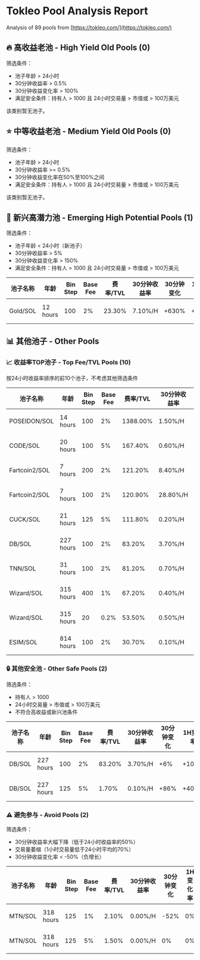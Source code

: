 # Tokleo Pool Analysis Report

Analysis of 89 pools from [https://tokleo.com/](https://tokleo.com/)



## 🔥 高收益老池 - High Yield Old Pools (0)

筛选条件：
- 池子年龄 > 24小时
- 30分钟收益率 > 0.5%
- 30分钟收益变化率 > 100%
- 满足安全条件：持有人 > 1000 且 24小时交易量 > 市值或 > 100万美元

该类别暂无池子。


## ⭐ 中等收益老池 - Medium Yield Old Pools (0)

筛选条件：
- 池子年龄 > 24小时
- 30分钟收益率 >= 0.5%
- 30分钟收益变化率在50%至100%之间
- 满足安全条件：持有人 > 1000 且 24小时交易量 > 市值或 > 100万美元

该类别暂无池子。


## 🌊 新兴高潜力池 - Emerging High Potential Pools (1)

筛选条件：
- 池子年龄 < 24小时（新池子）
- 30分钟收益率 > 5%
- 30分钟收益变化率 > 150%
- 满足安全条件：持有人 > 1000 且 24小时交易量 > 市值或 > 100万美元

| 池子名称 | 年龄 | Bin Step | Base Fee | 费率/TVL | 30分钟收益率 | 30分钟变化 | 1H变化率 | 链接 |
| ---- | --- | -------- | -------- | ------- | -------- | ---------- | -------- | ----- |
| Gold/SOL | 12 hours | 100 | 2% | 23.30% | 7.10%/H | +630% | +750% | [Meteora](https://app.meteora.ag/dlmm/9dUbZiattYFRmx8mKWKABWwTH5EjYgXbB64Vu73goUxj)<br>[GMGN](https://gmgn.ai/sol/token/8rWQDhktodDA2WP5b1o241taN2sujxCUGrrJ3JnZpump)<br>[GeckoTerminal](https://www.geckoterminal.com/solana/pools/8rWQDhktodDA2WP5b1o241taN2sujxCUGrrJ3JnZpump) |


## 📊 其他池子 - Other Pools

### 📈 收益率TOP池子 - Top Fee/TVL Pools (10)

按24小时收益率排序的前10个池子，不考虑其他筛选条件

| 池子名称 | 年龄 | Bin Step | Base Fee | 费率/TVL | 30分钟收益率 | 30分钟变化 | 1H变化率 | 链接 |
| ---- | --- | -------- | -------- | ------- | -------- | ---------- | -------- | ----- |
| POSEIDON/SOL | 14 hours | 100 | 2% | 1388.00% | 1.50%/H | -97% | -93% | [Meteora](https://app.meteora.ag/dlmm/2tFWbfWEGgsWWUxtxnm76AW3ur9AUiKjaCTyXAMBpxo1)<br>[GMGN](https://gmgn.ai/sol/token/JCV8BB8Zde8ukroWKTjLSENSWEj42kBkENjjws2Rh6vP)<br>[GeckoTerminal](https://www.geckoterminal.com/solana/pools/JCV8BB8Zde8ukroWKTjLSENSWEj42kBkENjjws2Rh6vP) |
| CODE/SOL | 20 hours | 100 | 5% | 167.40% | 0.60%/H | -91% | -91% | [Meteora](https://app.meteora.ag/dlmm/DLRgG6dPcbhJh8sVp2qFzZK3MTBJBmf1neoC3DHJtyUZ)<br>[GMGN](https://gmgn.ai/sol/token/Fc7tEqyfHPoWQXdiAqx62d7WeuH7Zq1DHwa2ihDpump)<br>[GeckoTerminal](https://www.geckoterminal.com/solana/pools/Fc7tEqyfHPoWQXdiAqx62d7WeuH7Zq1DHwa2ihDpump) |
| Fartcoin2/SOL | 7 hours | 200 | 2% | 121.20% | 8.40%/H | +66% | +84% | [Meteora](https://app.meteora.ag/dlmm/6k3WXgkJv16aWpGD6i5hBA8j4gLPMb71kmLgon5eetUB)<br>[GMGN](https://gmgn.ai/sol/token/25MXdVVhQ2fnXmBdiL2pSWZojnV5odMZPtKbCXzRpump)<br>[GeckoTerminal](https://www.geckoterminal.com/solana/pools/25MXdVVhQ2fnXmBdiL2pSWZojnV5odMZPtKbCXzRpump) |
| Fartcoin2/SOL | 7 hours | 100 | 2% | 120.90% | 28.80%/H | +472% | +368% | [Meteora](https://app.meteora.ag/dlmm/HMChRbjmwTnChQyogPLto2MzQvLUxgBBwmG3AHRKH1Ms)<br>[GMGN](https://gmgn.ai/sol/token/25MXdVVhQ2fnXmBdiL2pSWZojnV5odMZPtKbCXzRpump)<br>[GeckoTerminal](https://www.geckoterminal.com/solana/pools/25MXdVVhQ2fnXmBdiL2pSWZojnV5odMZPtKbCXzRpump) |
| CUCK/SOL | 21 hours | 125 | 5% | 111.80% | 0.20%/H | -95% | -94% | [Meteora](https://app.meteora.ag/dlmm/46FooCw85Zuww21PcyHyghs2qd6bH96EyzKrQy1BaDPH)<br>[GMGN](https://gmgn.ai/sol/token/J5DzAP6j17bXBXykvkQVM5ntfyWAdL88okBQvDH9pump)<br>[GeckoTerminal](https://www.geckoterminal.com/solana/pools/J5DzAP6j17bXBXykvkQVM5ntfyWAdL88okBQvDH9pump) |
| DB/SOL | 227 hours | 100 | 2% | 83.20% | 3.70%/H | +6% | +103% | [Meteora](https://app.meteora.ag/dlmm/9iZ2DS2srUKjwKQ7GVUJK6rUCzppc5CAwXv4YPoC4Tcf)<br>[GMGN](https://gmgn.ai/sol/token/43SXvpf4c41t2uErsw7aL6w5qhnie6BXSSPqiTcTpump)<br>[GeckoTerminal](https://www.geckoterminal.com/solana/pools/43SXvpf4c41t2uErsw7aL6w5qhnie6BXSSPqiTcTpump) |
| TNN/SOL | 31 hours | 100 | 2% | 81.20% | 0.70%/H | -78% | -74% | [Meteora](https://app.meteora.ag/dlmm/GUkbxHuGftgd5LQG6pFEMoLLk41AA4w2YZZLK6wfbGym)<br>[GMGN](https://gmgn.ai/sol/token/DzvWsz4eLG2i2326E81rFxjTqaa476khgPRpRzrcpump)<br>[GeckoTerminal](https://www.geckoterminal.com/solana/pools/DzvWsz4eLG2i2326E81rFxjTqaa476khgPRpRzrcpump) |
| Wizard/SOL | 315 hours | 400 | 1% | 67.20% | 0.40%/H | -87% | -86% | [Meteora](https://app.meteora.ag/dlmm/BUmKUtjaCf6g2eErqw6cYeRrFiB6iCAifnmPTVYHNHNt)<br>[GMGN](https://gmgn.ai/sol/token/8oosbx7jJrZxm5m4ThKhBpvwwG4QpoAe6i4GiG19pump)<br>[GeckoTerminal](https://www.geckoterminal.com/solana/pools/8oosbx7jJrZxm5m4ThKhBpvwwG4QpoAe6i4GiG19pump) |
| Wizard/SOL | 315 hours | 20 | 0.2% | 53.50% | 0.50%/H | -76% | -73% | [Meteora](https://app.meteora.ag/dlmm/FkwK3QH53f8aRM9uegZbSZSJUcDyao9at1Lovd7JCKBb)<br>[GMGN](https://gmgn.ai/sol/token/8oosbx7jJrZxm5m4ThKhBpvwwG4QpoAe6i4GiG19pump)<br>[GeckoTerminal](https://www.geckoterminal.com/solana/pools/8oosbx7jJrZxm5m4ThKhBpvwwG4QpoAe6i4GiG19pump) |
| ESIM/SOL | 814 hours | 100 | 2% | 30.70% | 0.10%/H | -89% | -92% | [Meteora](https://app.meteora.ag/dlmm/3NpWUFvTXg2mftsBeamcDxYeUuGdvJrMAxThY6LpmUHa)<br>[GMGN](https://gmgn.ai/sol/token/3zJ7RxtzPahndBTEn5PGUyo9xBMv6MJP9J4TPqdFpump)<br>[GeckoTerminal](https://www.geckoterminal.com/solana/pools/3zJ7RxtzPahndBTEn5PGUyo9xBMv6MJP9J4TPqdFpump) |


### 🔒 其他安全池 - Other Safe Pools (2)

筛选条件：
- 持有人 > 1000
- 24小时交易量 > 市值或 > 100万美元
- 不符合高收益或新兴池条件

| 池子名称 | 年龄 | Bin Step | Base Fee | 费率/TVL | 30分钟收益率 | 30分钟变化 | 1H变化率 | 链接 |
| ---- | --- | -------- | -------- | ------- | -------- | ---------- | -------- | ----- |
| DB/SOL | 227 hours | 100 | 2% | 83.20% | 3.70%/H | +6% | +103% | [Meteora](https://app.meteora.ag/dlmm/9iZ2DS2srUKjwKQ7GVUJK6rUCzppc5CAwXv4YPoC4Tcf)<br>[GMGN](https://gmgn.ai/sol/token/43SXvpf4c41t2uErsw7aL6w5qhnie6BXSSPqiTcTpump)<br>[GeckoTerminal](https://www.geckoterminal.com/solana/pools/43SXvpf4c41t2uErsw7aL6w5qhnie6BXSSPqiTcTpump) |
| DB/SOL | 227 hours | 125 | 5% | 1.70% | 0.10%/H | +86% | +400% | [Meteora](https://app.meteora.ag/dlmm/9E8KbUx8Ms4FqLmRfKT3gdgW1eJksQ6gi53JckXTaRt9)<br>[GMGN](https://gmgn.ai/sol/token/43SXvpf4c41t2uErsw7aL6w5qhnie6BXSSPqiTcTpump)<br>[GeckoTerminal](https://www.geckoterminal.com/solana/pools/43SXvpf4c41t2uErsw7aL6w5qhnie6BXSSPqiTcTpump) |


### ⚠️ 避免参与 - Avoid Pools (2)

筛选条件：
- 30分钟收益率大幅下降（低于24小时收益率的50%）
- 交易量萎缩（1小时交易量低于24小时平均的70%）
- 30分钟收益变化率 < -50%（负增长）

| 池子名称 | 年龄 | Bin Step | Base Fee | 费率/TVL | 30分钟收益率 | 30分钟变化 | 1H变化率 | 链接 |
| ---- | --- | -------- | -------- | ------- | -------- | ---------- | -------- | ----- |
| MTN/SOL | 318 hours | 125 | 1% | 2.10% | 0.00%/H | -52% | 0% | [Meteora](https://app.meteora.ag/dlmm/5ChSXwtK5jJyCiNprq1XYuLFe52QAXeJW4hh2vxcYVXE)<br>[GMGN](https://gmgn.ai/sol/token/mtnc7NNSpAJuvYNmayXU63WhWZGgFzwQ2yeYWqemeta)<br>[GeckoTerminal](https://www.geckoterminal.com/solana/pools/mtnc7NNSpAJuvYNmayXU63WhWZGgFzwQ2yeYWqemeta) |
| MTN/SOL | 318 hours | 125 | 5% | 1.50% | 0.00%/H | 0% | 0% | [Meteora](https://app.meteora.ag/dlmm/8y6h2ypksTL9KKeVE8WPgdw49Gkz3csVaabdJVNM7BLW)<br>[GMGN](https://gmgn.ai/sol/token/mtnc7NNSpAJuvYNmayXU63WhWZGgFzwQ2yeYWqemeta)<br>[GeckoTerminal](https://www.geckoterminal.com/solana/pools/mtnc7NNSpAJuvYNmayXU63WhWZGgFzwQ2yeYWqemeta) |
